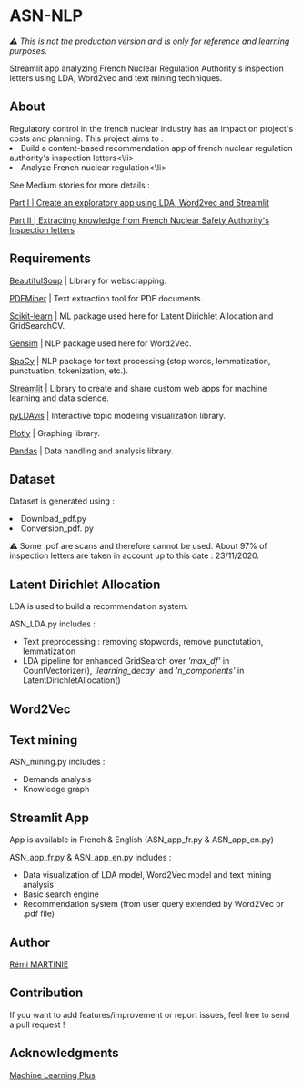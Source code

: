 <h1>ASN-NLP</h1>

*:warning: This is not the production version and is only for reference and learning purposes.*

Streamlit app analyzing French Nuclear Regulation Authority's inspection letters using LDA, Word2vec and text mining techniques. 

<h2>About</h2>
Regulatory control in the french nuclear industry has an impact on project's costs and planning. This project aims to :
<li>Build a content-based recommendation app of french nuclear regulation authority's inspection letters<\li>
<li>Analyze French nuclear regulation<\li>

See Medium stories for more details :

<div>
 
[Part I | Create an exploratory app using LDA, Word2vec and Streamlit](https://medium.com/@remi.martinie03/corpus-analysis-using-nlp-a-glimpse-at-french-nuclear-regulation-ce84697d47bf)

[Part II | Extracting knowledge from French Nuclear Safety Authority's Inspection letters](https://medium.com/@remi.martinie03/corpus-analysis-using-nlp-a-glimpse-at-french-nuclear-regulation-482ee6288b12)

<h2>Requirements</h2>
<div>

[BeautifulSoup](https://www.crummy.com/software/BeautifulSoup/bs4/doc/) | Library for webscrapping.

[PDFMiner](https://pypi.org/project/pdfminer/) | Text extraction tool for PDF documents.

[Scikit-learn](https://scikit-learn.org/stable/modules/classes.html) | ML package used here for Latent Dirichlet Allocation and GridSearchCV.

[Gensim](https://radimrehurek.com/gensim/auto_examples/index.html#documentation) | NLP package used here for Word2Vec.

[SpaCy](https://spacy.io/api) | NLP package for text processing (stop words, lemmatization, punctuation, tokenization, etc.).

[Streamlit](https://docs.streamlit.io/en/stable/) | Library to create and share custom web apps for machine learning and data science.

[pyLDAvis](https://github.com/bmabey/pyLDAvis) | Interactive topic modeling visualization library.

[Plotly](https://plotly.com/graphing-libraries/) | Graphing library.

[Pandas](https://pandas.pydata.org/docs/) | Data handling and analysis library.

<h2>Dataset</h2>

Dataset is generated using :
<li>Download_pdf.py</li>
<li>Conversion_pdf. py</li>

:warning: Some .pdf are scans and therefore cannot be used. About 97% of inspection letters are taken in account up to this date : 23/11/2020.

<h2>Latent Dirichlet Allocation</h2>
LDA is used to build a recommendation system.

ASN_LDA.py includes :
- Text preprocessing : removing stopwords, remove punctutation, lemmatization
- LDA pipeline for enhanced GridSearch over *'max_df'* in CountVectorizer(), *'learning_decay'* and *'n_components'* in LatentDirichletAllocation()

<h2>Word2Vec</h2>

<h2>Text mining</h2>

ASN_mining.py includes :
- Demands analysis 
- Knowledge graph 

<h2>Streamlit App</h2>
App is available in French & English (ASN_app_fr.py & ASN_app_en.py)

ASN_app_fr.py & ASN_app_en.py includes :
- Data visualization of LDA model, Word2Vec model and text mining analysis
- Basic search engine
- Recommendation system (from user query extended by Word2Vec or .pdf file)

<h2>Author</h2>
<div>
  
[Rémi MARTINIE](https://www.linkedin.com/in/rémi-martinie-3107291b9/foo)

</div>
<h2>Contribution</h2>
If you want to add features/improvement or report issues, feel free to send a pull request !

<h2>Acknowledgments</h2>
<div> 
  
[Machine Learning Plus](http://www.machinelearningplus.com/category/nlp/) 

</div>
